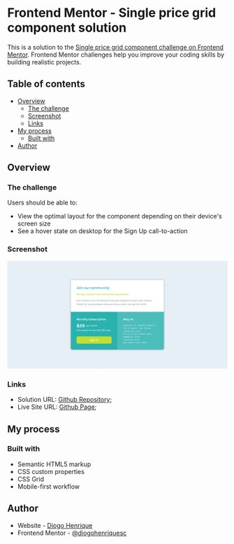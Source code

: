 # Frontend Mentor - Single price grid component solution

This is a solution to the [Single price grid component challenge on Frontend Mentor](https://www.frontendmentor.io/challenges/single-price-grid-component-5ce41129d0ff452fec5abbbc). Frontend Mentor challenges help you improve your coding skills by building realistic projects. 

## Table of contents

- [Overview](#overview)
  - [The challenge](#the-challenge)
  - [Screenshot](#screenshot)
  - [Links](#links)
- [My process](#my-process)
  - [Built with](#built-with)
- [Author](#author)


## Overview

### The challenge

Users should be able to:

- View the optimal layout for the component depending on their device's screen size
- See a hover state on desktop for the Sign Up call-to-action

### Screenshot

![](./assets/images/screenshotpng.png)

### Links

- Solution URL: [Github Repository](https://www.github.com/diogohenriquesc/single-price-component);
- Live Site URL: [Github Page](https://diogohenriquesc.github.io/single-price-component);

## My process

### Built with

- Semantic HTML5 markup
- CSS custom properties
- CSS Grid
- Mobile-first workflow

## Author

- Website - [Diogo Henrique](https://www.github.com/diogohenriquesc)
- Frontend Mentor - [@diogohenriquesc](https://www.frontendmentor.io/profile/diogohenriquesc)